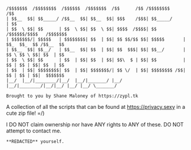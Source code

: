 ```
/$$$$$$$  /$$$$$$$$  /$$$$$$  /$$$$$$$  /$$      /$$ /$$$$$$$$                         /$$
| $$__  $$| $$_____/ /$$__  $$| $$__  $$| $$$    /$$$| $$_____/                        | $$
| $$  \ $$| $$      | $$  \ $$| $$  \ $$| $$$$  /$$$$| $$           /$$$$$$/$$$$   /$$$$$$$
| $$$$$$$/| $$$$$   | $$$$$$$$| $$  | $$| $$ $$/$$ $$| $$$$$       | $$_  $$_  $$ /$$__  $$
| $$__  $$| $$__/   | $$__  $$| $$  | $$| $$  $$$| $$| $$__/       | $$ \ $$ \ $$| $$  | $$
| $$  \ $$| $$      | $$  | $$| $$  | $$| $$\  $ | $$| $$          | $$ | $$ | $$| $$  | $$
| $$  | $$| $$$$$$$$| $$  | $$| $$$$$$$/| $$ \/  | $$| $$$$$$$$ /$$| $$ | $$ | $$|  $$$$$$$
|__/  |__/|________/|__/  |__/|_______/ |__/     |__/|________/|__/|__/ |__/ |__/ \_______/
```
```
Brought to you by Shane Maloney of https://zypl.tk
```

A collection of all the scripts that can be found at https://privacy.sexy in a cute zip file! =/)

I DO NOT claim ownership nor have ANY rights to ANY of these. DO NOT attempt to contact me.

```
**REDACTED** yourself.
```
